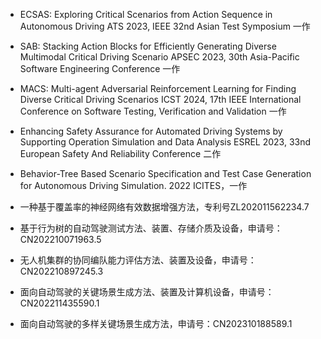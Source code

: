 - ECSAS: Exploring Critical Scenarios from Action Sequence in Autonomous Driving ATS 2023, IEEE 32nd Asian Test Symposium 一作  

- SAB: Stacking Action Blocks for Efficiently Generating Diverse Multimodal Critical Driving Scenario APSEC 2023, 30th Asia-Pacific Software Engineering Conference 一作

- MACS: Multi-agent Adversarial Reinforcement Learning for Finding Diverse Critical Driving Scenarios ICST 2024, 17th IEEE International Conference on Software Testing, Verification and Validation 一作 

- Enhancing Safety Assurance for Automated Driving Systems by Supporting Operation Simulation and Data Analysis ESREL 2023, 33nd European Safety And Reliability Conference 二作

- Behavior-Tree Based Scenario Specification and Test Case Generation for Autonomous Driving Simulation. 2022 ICITES，一作

- 一种基于覆盖率的神经网络有效数据增强方法，专利号ZL202011562234.7

- 基于行为树的自动驾驶测试方法、装置、存储介质及设备，申请号：CN202210071963.5
    
- 无人机集群的协同编队能力评估方法、装置及设备，申请号：CN202210897245.3
  
- 面向自动驾驶的关键场景生成方法、装置及计算机设备，申请号：CN202211435590.1
  
- 面向自动驾驶的多样关键场景生成方法，申请号：CN202310188589.1   
